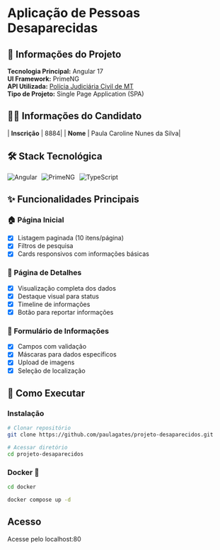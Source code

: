 # Aplicação de Pessoas Desaparecidas

## 📌 Informações do Projeto

**Tecnologia Principal:** Angular 17  
**UI Framework:** PrimeNG  
**API Utilizada:** [Polícia Judiciária Civil de MT](https://abitus-api.geia.vip/swagger-ui/index.html)  
**Tipo de Projeto:** Single Page Application (SPA)

## 🧑‍💻 Informações do Candidato
| **Inscrição** | 8884|
| **Nome** | Paula Caroline Nunes da Silva|

## 🛠 Stack Tecnológica
<div style="display: flex; gap: 10px; flex-wrap: wrap;">
  <img src="https://img.shields.io/badge/Angular-DD0031?style=for-the-badge&logo=angular&logoColor=white" alt="Angular">
  <img src="https://img.shields.io/badge/PrimeNG-FFA500?style=for-the-badge&logo=primeng&logoColor=white" alt="PrimeNG">
  <img src="https://img.shields.io/badge/TypeScript-3178C6?style=for-the-badge&logo=typescript&logoColor=white" alt="TypeScript">
</div>

## ✨ Funcionalidades Principais

### 🏠 Página Inicial
- [x] Listagem paginada (10 itens/página)
- [x] Filtros de pesquisa
- [x] Cards responsivos com informações básicas

### 👤 Página de Detalhes
- [x] Visualização completa dos dados
- [x] Destaque visual para status
- [x] Timeline de informações
- [x] Botão para reportar informações

### 📝 Formulário de Informações
- [x] Campos com validação
- [x] Máscaras para dados específicos
- [x] Upload de imagens
- [x] Seleção de localização

## 🚀 Como Executar

### Instalação
```bash
# Clonar repositório
git clone https://github.com/paulagates/projeto-desaparecidos.git

# Acessar diretório
cd projeto-desaparecidos

```

### Docker 🐳

```bash
cd docker

docker compose up -d
```

## Acesso

Acesse pelo localhost:80